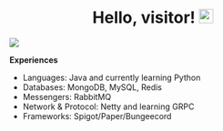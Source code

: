 <div align="center">
   <h1>Hello, visitor! <img src="https://media.giphy.com/media/hvRJCLFzcasrR4ia7z/giphy.gif" width="25px"></h1>
</div>

<img align="center" src="https://github-readme-stats.vercel.app/api?username=mluizaa00&count_private=true&show_icons=true&hide_title=true&theme=kacho_ga"/>

**Experiences**

- Languages: Java and currently learning Python
- Databases: MongoDB, MySQL, Redis
- Messengers: RabbitMQ
- Network & Protocol: Netty and learning GRPC
- Frameworks: Spigot/Paper/Bungeecord
